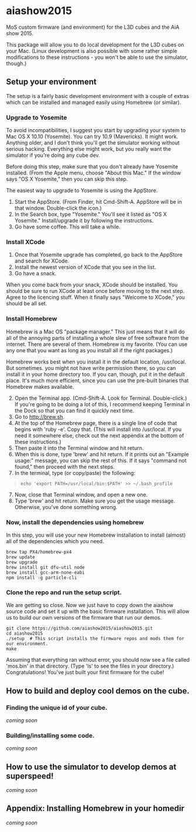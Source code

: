 # aiashow2015
MoS custom firmware (and environment) for the L3D cubes and the AiA show 2015.

This package will allow you to do local development for the L3D cubes on your Mac. (Linux development is also possible with some rather simple modifications to these instructions - you won't be able to use the simulator, though.) 

## Setup your environment

The setup is a fairly basic development environment with a couple of extras which can be installed and managed easily using Homebrew (or similar).

### Upgrade to Yosemite

To avoid incompatibilities, I suggest you start by upgrading your system to Mac OS X 10.10 (Yosemite). You can try 10.9 (Mavericks). It might work. Anything older, and I don't think you'll get the simulator working without serious hacking. Everything else might work, but you really want the simulator if you're doing any cube dev. 

Before doing this step, make sure that you don't already have Yosemite installed. (From the Apple menu, choose "About this Mac." If the window says "OS X Yosemite," then you can skip this step.

The easiest way to upgrade to Yosemite is using the AppStore.

1. Start the AppStore. (From Finder, hit Cmd-Shift-A. AppStore will be in that window. Double-click the icon.)
2. In the Search box, type "Yosemite." You'll see it listed as "OS X Yosemite." Install/upgrade it by following the instructions.
3. Go have some coffee. This will take a while.

### Install XCode

1. Once that Yosemite upgrade has completed, go back to the AppStore and search for XCode. 
2. Install the newest version of XCode that you see in the list. 
3. Go have a snack.

When you come back from your snack, XCode should be installed. You should be sure to run XCode at least once before moving to the next step. Agree to the licencing stuff. When it finally says "Welcome to XCode," you should be all set.

### Install Homebrew

Homebrew is a Mac OS "package manager." This just means that it will do all of the annoying parts of installing a whole slew of free software from the internet. There are several of them. Homebrew is my favorite. (You can use any one that you want as long as you install all if the right packages.)

Homebrew works best when you install it in the default location, /usr/local. But sometimes. you might not have write permission there, so you can install it in your home directory too. If you can, though, put it in the default place. It's much more efficient, since you can use the pre-built binaries that Homebrew makes available. 

2. Open the Terminal app. (Cmd-Shift-A. Look for Terminal. Double-click.) If you're going to be doing a lot of this, I recommend keeping Terminal in the Dock so that you can find it quickly next time.
1. Go to http://brew.sh.
3. At the top of the Homebrew page, there is a single line of code that begins with 'ruby -e'. Copy that. (This will install into /usr/local. If you need it somewhere else, check out the next appendix at the bottom of these instructions.)
4. Then paste it into the Terminal window and hit return. 
5. When this is done, type 'brew' and hit return. If it prints out an "Example usage:" message, you can skip the rest of this. If it says "command not found," then proceed with the next steps. 
6. In the terminal, type (or copy/paste) the following:
> <pre><code>echo 'export PATH=/usr/local/bin:$PATH' >> ~/.bash_profile</code></pre>
7. Now, close that Terminal window, and open a new one. 
8. Type 'brew' and hit return. Make sure you get the usage message. Otherwise, you've done something wrong.

### Now, install the dependencies using homebrew

In this step, you will use your new Homebrew installation to install (almost) all of the dependencies which you need.

<pre><code>brew tap PX4/homebrew-px4
brew update
brew upgrade
brew install git dfu-util node
brew install gcc-arm-none-eabi
npm install -g particle-cli
</code></pre>

### Clone the repo and run the setup script.

We are getting so close. Now we just have to copy down the aiashow source code and set it up with the basic firmware installation. This will allow us to build our own versions of the firmware that run our demos.

<pre><code>git clone https://github.com/aiashow2015/aiashow2015.git
cd aiashow2015
./setup  # This script installs the firmware repos and mods them for our environment.
make
</code></pre>

Assuming that everything ran without error, you should now see a file called 'mos.bin' in that directory. (Type 'ls' to see the files in your directory.) Congratulations! You've just built your first firmware for the cube!

## How to build and deploy cool demos on the cube.

### Finding the unique id of your cube.

_coming soon_

### Building/installing some code.

_coming soon_


## How to use the simulator to develop demos at superspeed!

_coming soon_


## Appendix: Installing Homebrew in your homedir

_coming soon_
